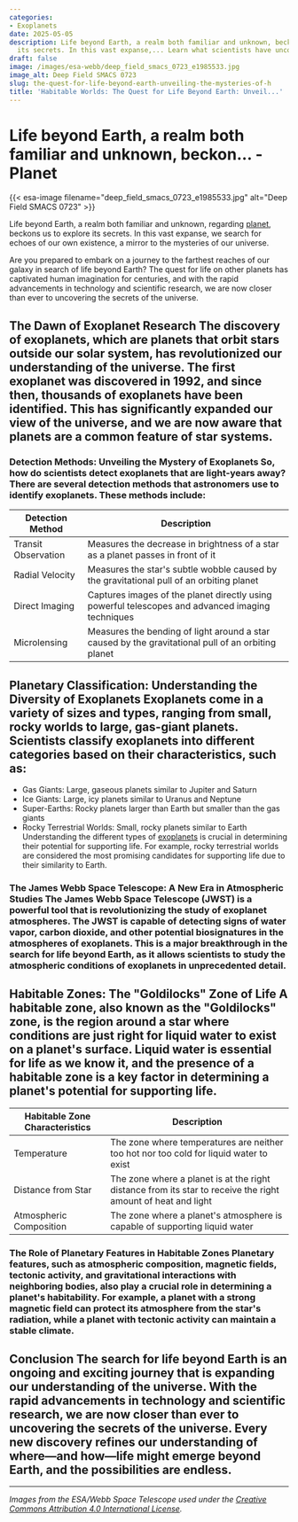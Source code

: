 ```yaml
---
categories:
- Exoplanets
date: 2025-05-05
description: Life beyond Earth, a realm both familiar and unknown, beckons us to explore
  its secrets. In this vast expanse,... Learn what scientists have uncovered.
draft: false
image: /images/esa-webb/deep_field_smacs_0723_e1985533.jpg
image_alt: Deep Field SMACS 0723
slug: the-quest-for-life-beyond-earth-unveiling-the-mysteries-of-h
title: 'Habitable Worlds: The Quest for Life Beyond Earth: Unveil...'
---
```


# Life beyond Earth, a realm both familiar and unknown, beckon... - Planet
{{< esa-image filename="deep_field_smacs_0723_e1985533.jpg" alt="Deep Field SMACS 0723" >}}



Life beyond Earth, a realm both familiar and unknown, regarding [planet](/blog/[exoplanets](/blog/the-cosmic-dance-of-exoplanets-and-habitable-zones)-in-the-habitable-zone-a-new-era-in-the-search-for/), beckons us to explore its secrets. In this vast expanse, we search for echoes of our own existence, a mirror to the mysteries of our universe.

Are you prepared to embark on a journey to the farthest reaches of our galaxy in search of life beyond Earth? The quest for life on other planets has captivated human imagination for centuries, and with the rapid advancements in technology and scientific research, we are now closer than ever to uncovering the secrets of the universe.

 ## The Dawn of Exoplanet Research The discovery of exoplanets, which are planets that orbit stars outside our solar system, has revolutionized our understanding of the universe. The first exoplanet was discovered in 1992, and since then, thousands of exoplanets have been identified. This has significantly expanded our view of the universe, and we are now aware that planets are a common feature of star systems.

 ### Detection Methods: Unveiling the Mystery of Exoplanets So, how do scientists detect exoplanets that are light-years away? There are several detection methods that astronomers use to identify exoplanets. These methods include:

 | Detection Method | Description |
| --- | --- |
| Transit Observation | Measures the decrease in brightness of a star as a planet passes in front of it |
| Radial Velocity | Measures the star's subtle wobble caused by the gravitational pull of an orbiting planet |
| Direct Imaging | Captures images of the planet directly using powerful telescopes and advanced imaging techniques |
| Microlensing | Measures the bending of light around a star caused by the gravitational pull of an orbiting planet | Each detection method reveals different clues about a planet's size, orbit, and potential environment. For example, transit observation can reveal the size of a planet and its orbital period, while radial velocity can reveal the mass of a planet.

 ## Planetary Classification: Understanding the Diversity of Exoplanets Exoplanets come in a variety of sizes and types, ranging from small, rocky worlds to large, gas-giant planets. Scientists classify exoplanets into different categories based on their characteristics, such as:

  - Gas Giants: Large, gaseous planets similar to Jupiter and Saturn
 - Ice Giants: Large, icy planets similar to Uranus and Neptune
 - Super-Earths: Rocky planets larger than Earth but smaller than the gas giants
 - Rocky Terrestrial Worlds: Small, rocky planets similar to Earth
  Understanding the different types of [exoplanets](/blog/exoplanets-and-the-search-for-life-beyond-earth) is crucial in determining their potential for supporting life. For example, rocky terrestrial worlds are considered the most promising candidates for supporting life due to their similarity to Earth.

 ### The James Webb Space Telescope: A New Era in Atmospheric Studies The James Webb Space Telescope (JWST) is a powerful tool that is revolutionizing the study of exoplanet atmospheres. The JWST is capable of detecting signs of water vapor, carbon dioxide, and other potential biosignatures in the atmospheres of exoplanets. This is a major breakthrough in the search for life beyond Earth, as it allows scientists to study the atmospheric conditions of exoplanets in unprecedented detail.

 ## Habitable Zones: The "Goldilocks" Zone of Life A habitable zone, also known as the "Goldilocks" zone, is the region around a star where conditions are just right for liquid water to exist on a planet's surface. Liquid water is essential for life as we know it, and the presence of a habitable zone is a key factor in determining a planet's potential for supporting life.

 | Habitable Zone Characteristics | Description |
| --- | --- |
| Temperature | The zone where temperatures are neither too hot nor too cold for liquid water to exist |
| Distance from Star | The zone where a planet is at the right distance from its star to receive the right amount of heat and light |
| Atmospheric Composition | The zone where a planet's atmosphere is capable of supporting liquid water | The boundaries of a habitable zone depend on a star's characteristics, such as its size, age, and brightness. For example, a smaller star will have a closer habitable zone, while a larger star will have a farther habitable zone.

 ### The Role of Planetary Features in Habitable Zones Planetary features, such as atmospheric composition, magnetic fields, tectonic activity, and gravitational interactions with neighboring bodies, also play a crucial role in determining a planet's habitability. For example, a planet with a strong magnetic field can protect its atmosphere from the star's radiation, while a planet with tectonic activity can maintain a stable climate.

 ## Conclusion The search for life beyond Earth is an ongoing and exciting journey that is expanding our understanding of the universe. With the rapid advancements in technology and scientific research, we are now closer than ever to uncovering the secrets of the universe. Every new discovery refines our understanding of where—and how—life might emerge beyond Earth, and the possibilities are endless.

---

*Images from the ESA/Webb Space Telescope used under the [Creative Commons Attribution 4.0 International License](https://creativecommons.org/licenses/by/4.0).*